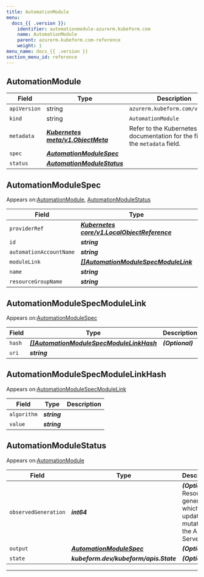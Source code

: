 ```yaml
---
title: AutomationModule
menu:
  docs_{{ .version }}:
    identifier: automationmodule-azurerm.kubeform.com
    name: AutomationModule
    parent: azurerm.kubeform.com-reference
    weight: 1
menu_name: docs_{{ .version }}
section_menu_id: reference
---
```


## AutomationModule
| Field | Type | Description |
| ------ | ----- | ----------- |
| `apiVersion` | string | `azurerm.kubeform.com/v1alpha1` |
|    `kind` | string | `AutomationModule` |
| `metadata` | ***[Kubernetes meta/v1.ObjectMeta](https://kubernetes.io/docs/reference/generated/kubernetes-api/v1.13/#objectmeta-v1-meta)***|Refer to the Kubernetes API documentation for the fields of the `metadata` field.|
| `spec` | ***[AutomationModuleSpec](#AutomationModuleSpec)***||
| `status` | ***[AutomationModuleStatus](#AutomationModuleStatus)***||
## AutomationModuleSpec

Appears on:[AutomationModule](#AutomationModule), [AutomationModuleStatus](#AutomationModuleStatus)

| Field | Type | Description |
| ------ | ----- | ----------- |
| `providerRef` | ***[Kubernetes core/v1.LocalObjectReference](https://kubernetes.io/docs/reference/generated/kubernetes-api/v1.13/#localobjectreference-v1-core)***||
| `id` | ***string***||
| `automationAccountName` | ***string***||
| `moduleLink` | ***[[]AutomationModuleSpecModuleLink](#AutomationModuleSpecModuleLink)***||
| `name` | ***string***||
| `resourceGroupName` | ***string***||
## AutomationModuleSpecModuleLink

Appears on:[AutomationModuleSpec](#AutomationModuleSpec)

| Field | Type | Description |
| ------ | ----- | ----------- |
| `hash` | ***[[]AutomationModuleSpecModuleLinkHash](#AutomationModuleSpecModuleLinkHash)***| ***(Optional)*** |
| `uri` | ***string***||
## AutomationModuleSpecModuleLinkHash

Appears on:[AutomationModuleSpecModuleLink](#AutomationModuleSpecModuleLink)

| Field | Type | Description |
| ------ | ----- | ----------- |
| `algorithm` | ***string***||
| `value` | ***string***||
## AutomationModuleStatus

Appears on:[AutomationModule](#AutomationModule)

| Field | Type | Description |
| ------ | ----- | ----------- |
| `observedGeneration` | ***int64***| ***(Optional)*** Resource generation, which is updated on mutation by the API Server.|
| `output` | ***[AutomationModuleSpec](#AutomationModuleSpec)***| ***(Optional)*** |
| `state` | ***kubeform.dev/kubeform/apis.State***| ***(Optional)*** |
---
